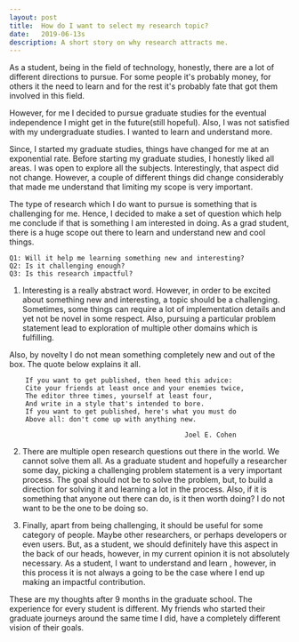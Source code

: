 ```yaml
---
layout: post
title:  How do I want to select my research topic?
date:   2019-06-13s
description: A short story on why research attracts me.
---
```


As a student, being in the field of technology, honestly, there are a lot of different directions to pursue. For some people it's probably money, for others it the need to learn and for the rest it's probably fate that got them involved in this field.

However, for me I decided to pursue graduate studies for the eventual independence I might get in the future(still hopeful). Also, I was not satisfied with my undergraduate studies. I wanted to learn and understand more.

Since, I started my graduate studies, things have changed for me at an exponential rate. Before starting my graduate studies, I honestly liked all areas. I was open to explore all the subjects. Interestingly, that aspect did not change. However, a couple of different things did change considerably that made me understand that limiting my scope is very important.

The type of research which I do want to pursue is something that is challenging for me. Hence, I decided to make a set of question which help me conclude if that is something I am interested in doing. As a grad student, there is a huge scope out there to learn and understand new and cool things.

    Q1: Will it help me learning something new and interesting?
    Q2: Is it challenging enough?
    Q3: Is this research impactful?

1. Interesting is a really abstract word. However, in order to be excited about something new and interesting, a topic should be a challenging. Sometimes, some things can require a lot of implementation details and yet not be novel in some respect. Also, pursuing a particular problem statement lead to exploration of multiple other domains which is fulfilling.

Also, by novelty I do not mean something completely new and out of the box. The quote below explains it all.

        If you want to get published, then heed this advice:
        Cite your friends at least once and your enemies twice,
        The editor three times, yourself at least four,
        And write in a style that's intended to bore.
        If you want to get published, here's what you must do
        Above all: don't come up with anything new.

                                                Joel E. Cohen


2. There are multiple open research questions out there in the world. We cannot solve them all. As a graduate student and hopefully a researcher some day, picking a challenging problem statement is a very important process. The goal should not be to solve the problem, but, to build a direction for solving it and learning a lot in the process. Also, if it is something that anyone out there can do, is it then worth doing? I do not want to be the one to be doing so.

3. Finally, apart from being challenging, it should be useful for some category of people. Maybe other researchers, or perhaps developers or even users. But, as a student, we should definitely have this aspect in the back of our heads, however, in my current opinion it is not absolutely necessary. As a student, I want to understand and learn , however, in this process it is not always a going to be the case where I end up making an impactful contribution.

These are my thoughts after 9 months in the graduate school. The experience for every student is different. My friends who started their graduate journeys around the same time I did, have a completely different vision of their goals.
